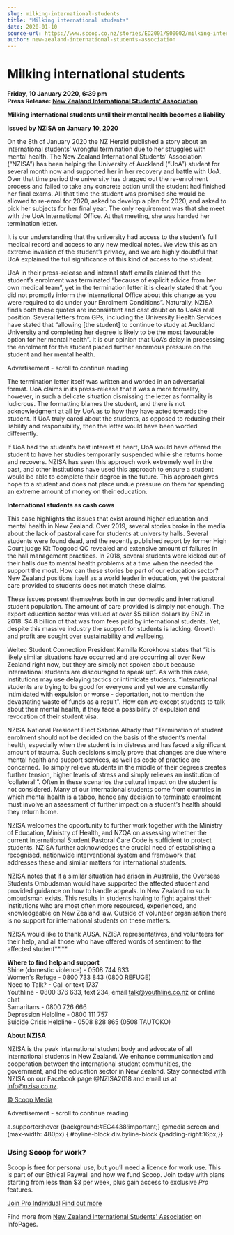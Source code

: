 ```yaml
---
slug: milking-international-students
title: "Milking international students"
date: 2020-01-10
source-url: https://www.scoop.co.nz/stories/ED2001/S00002/milking-international-students.htm
author: new-zealand-international-students-association
---
```

Milking international students
==============================

**Friday, 10 January 2020, 6:39 pm**  
**Press Release: [New Zealand International Students' Association](https://info.scoop.co.nz/New_Zealand_International_Students'_Association)**

  
**Milking international students until their mental health becomes a liability**  
  

**Issued by NZISA on January 10, 2020**  
  
On the 8th of January 2020 the NZ Herald published a story about an international students’ wrongful termination due to her struggles with mental health. The New Zealand International Students’ Association (“NZISA”) has been helping the University of Auckland (“UoA”) student for several month now and supported her in her recovery and battle with UoA. Over that time period the university has dragged out the re-enrolment process and failed to take any concrete action until the student had finished her final exams. All that time the student was promised she would be allowed to re-enrol for 2020, asked to develop a plan for 2020, and asked to pick her subjects for her final year. The only requirement was that she meet with the UoA International Office. At that meeting, she was handed her termination letter.

It is our understanding that the university had access to the student’s full medical record and access to any new medical notes. We view this as an extreme invasion of the student’s privacy, and we are highly doubtful that UoA explained the full significance of this kind of access to the student.

UoA in their press-release and internal staff emails claimed that the student’s enrolment was terminated “because of explicit advice from her own medical team”, yet in the termination letter it is clearly stated that “you did not promptly inform the International Office about this change as you were required to do under your Enrolment Conditions”. Naturally, NZISA finds both these quotes are inconsistent and cast doubt on to UoA’s real position. Several letters from GPs, including the University Health Services have stated that “allowing \[the student\] to continue to study at Auckland University and completing her degree is likely to be the most favourable option for her mental health”. It is our opinion that UoA’s delay in processing the enrolment for the student placed further enormous pressure on the student and her mental health.

Advertisement - scroll to continue reading





The termination letter itself was written and worded in an adversarial format. UoA claims in its press-release that it was a mere formality, however, in such a delicate situation dismissing the letter as formality is ludicrous. The formatting blames the student, and there is not acknowledgment at all by UoA as to how they have acted towards the student. If UoA truly cared about the students, as opposed to reducing their liability and responsibility, then the letter would have been worded differently.

If UoA had the student’s best interest at heart, UoA would have offered the student to have her studies temporarily suspended while she returns home and recovers. NZISA has seen this approach work extremely well in the past, and other institutions have used this approach to ensure a student would be able to complete their degree in the future. This approach gives hope to a student and does not place undue pressure on them for spending an extreme amount of money on their education.

**International students as cash cows**  
  
This case highlights the issues that exist around higher education and mental health in New Zealand. Over 2019, several stories broke in the media about the lack of pastoral care for students at university halls. Several students were found dead, and the recently published report by former High Court judge Kit Toogood QC revealed and extensive amount of failures in the hall management practices. In 2018, several students were kicked out of their halls due to mental health problems at a time when the needed the support the most. How can these stories be part of our education sector? New Zealand positions itself as a world leader in education, yet the pastoral care provided to students does not match these claims.

These issues present themselves both in our domestic and international student population. The amount of care provided is simply not enough. The export education sector was valued at over $5 billion dollars by ENZ in 2018. $4.8 billion of that was from fees paid by international students. Yet, despite this massive industry the support for students is lacking. Growth and profit are sought over sustainability and wellbeing.

Weltec Student Connection President Kamilla Korokhova states that “it is likely similar situations have occurred and are occurring all over New Zealand right now, but they are simply not spoken about because international students are discouraged to speak up”. As with this case, institutions may use delaying tactics or intimidate students. “International students are trying to be good for everyone and yet we are constantly intimidated with expulsion or worse - deportation, not to mention the devastating waste of funds as a result". How can we except students to talk about their mental health, if they face a possibility of expulsion and revocation of their student visa.

NZISA National President Elect Sabrina Alhady that “Termination of student enrolment should not be decided on the basis of the student’s mental health, especially when the student is in distress and has faced a significant amount of trauma. Such decisions simply prove that changes are due where mental health and support services, as well as code of practice are concerned. To simply relieve students in the middle of their degrees creates further tension, higher levels of stress and simply relieves an institution of ‘collateral’”. Often in these scenarios the cultural impact on the student is not considered. Many of our international students come from countries in which mental health is a taboo, hence any decision to terminate enrolment must involve an assessment of further impact on a student’s health should they return home.

  
NZISA welcomes the opportunity to further work together with the Ministry of Education, Ministry of Health, and NZQA on assessing whether the current International Student Pastoral Care Code is sufficient to protect students. NZISA further acknowledges the crucial need of establishing a recognised, nationwide interventional system and framework that addresses these and similar matters for international students.

NZISA notes that if a similar situation had arisen in Australia, the Overseas Students Ombudsman would have supported the affected student and provided guidance on how to handle appeals. In New Zealand no such ombudsman exists. This results in students having to fight against their institutions who are most often more resourced, experienced, and knowledgeable on New Zealand law. Outside of volunteer organisation there is no support for international students on these matters.

NZISA would like to thank AUSA, NZISA representatives, and volunteers for their help, and all those who have offered words of sentiment to the affected student**.**  
  
  
**Where to find help and support**  
Shine (domestic violence) - 0508 744 633  
Women's Refuge - 0800 733 843 (0800 REFUGE)  
Need to Talk? - Call or text 1737  
Youthline - 0800 376 633, text 234, email talk@youthline.co.nz or online chat  
Samaritans - 0800 726 666  
Depression Helpline - 0800 111 757  
Suicide Crisis Helpline - 0508 828 865 (0508 TAUTOKO)

**About NZISA**  
  
NZISA is the peak international student body and advocate of all international students in New Zealand. We enhance communication and cooperation between the international student communities, the government, and the education sector in New Zealand. Stay connected with NZISA on our Facebook page @NZISA2018 and email us at info@nzisa.co.nz.

  

[© Scoop Media](http://www.scoop.co.nz/about/terms.html)  

Advertisement - scroll to continue reading



a.supporter:hover {background:#EC4438!important;} @media screen and (max-width: 480px) { #byline-block div.byline-block {padding-right:16px;}}

### Using Scoop for work?

Scoop is free for personal use, but you’ll need a licence for work use. This is part of our Ethical Paywall and how we fund Scoop. Join today with plans starting from less than $3 per week, plus gain access to exclusive _Pro_ features.  
  
[Join Pro Individual](https://pro.scoop.co.nz/Individual/?from=ProIn24) [Find out more](https://pro.scoop.co.nz/using-scoop-for-work/?from=ProIn24)

Find more from [New Zealand International Students' Association](https://info.scoop.co.nz/New_Zealand_International_Students'_Association) on InfoPages.